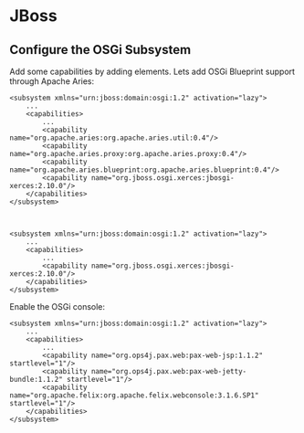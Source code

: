 # JBoss

## Configure the OSGi Subsystem

Add some capabilities by adding <capability> elements.
Lets add OSGi Blueprint support through Apache Aries: 

    <subsystem xmlns="urn:jboss:domain:osgi:1.2" activation="lazy">
        ...
        <capabilities>
            ...
            <capability name="org.apache.aries:org.apache.aries.util:0.4"/>
            <capability name="org.apache.aries.proxy:org.apache.aries.proxy:0.4"/>
            <capability name="org.apache.aries.blueprint:org.apache.aries.blueprint:0.4"/>
            <capability name="org.jboss.osgi.xerces:jbosgi-xerces:2.10.0"/>
        </capabilities>
    </subsystem>



    <subsystem xmlns="urn:jboss:domain:osgi:1.2" activation="lazy">
        ...
        <capabilities>
            ...
            <capability name="org.jboss.osgi.xerces:jbosgi-xerces:2.10.0"/>
        </capabilities>
    </subsystem>

Enable the OSGi console:

    <subsystem xmlns="urn:jboss:domain:osgi:1.2" activation="lazy">
        ...
        <capabilities>
            ...
            <capability name="org.ops4j.pax.web:pax-web-jsp:1.1.2" startlevel="1"/>
            <capability name="org.ops4j.pax.web:pax-web-jetty-bundle:1.1.2" startlevel="1"/>
            <capability name="org.apache.felix:org.apache.felix.webconsole:3.1.6.SP1" startlevel="1"/>
        </capabilities>
    </subsystem>
